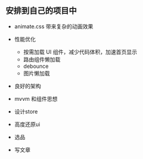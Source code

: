 ## 安排到自己的项目中
- animate.css
    带来复杂的动画效果
- 性能优化
    - 按需加载 UI 组件，减少代码体积，加速首页显示
    - 路由组件懒加载
    - debounce
    - 图片懒加载

- 良好的架构
- mvvm 和组件思想
- 设计store 
- 高度还原ui 

- 选品
    
- 写文章